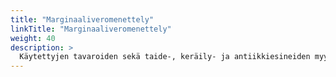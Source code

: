 ```yaml
---
title: "Marginaaliveromenettely"
linkTitle: "Marginaaliveromenettely"
weight: 40
description: >
  Käytettyjen tavaroiden sekä taide-, keräily- ja antiikkiesineiden myynnissä voidaan vero maksaa pelkästään myyntivoiton osuudesta.
---
```

